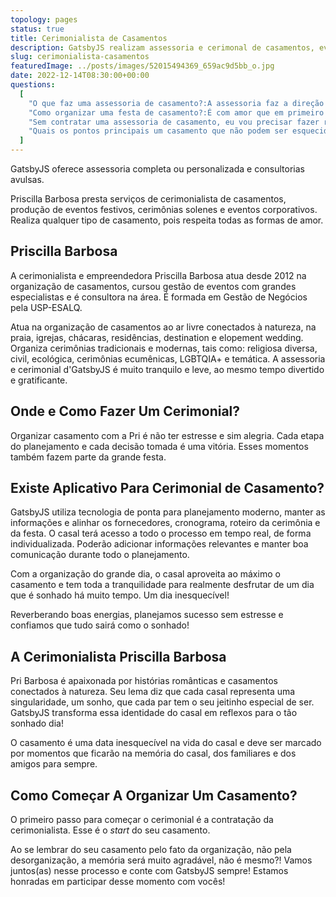 ```yaml
---
topology: pages
status: true
title: Cerimonialista de Casamentos
description: GatsbyJS realizam assessoria e cerimonal de casamentos, eventos corporativos e festas em geral.
slug: cerimonialista-casamentos
featuredImage: ../posts/images/52015494369_659ac9d5bb_o.jpg
date: 2022-12-14T08:30:00+00:00
questions:
  [
    "O que faz uma assessoria de casamento?:A assessoria faz a direção do evento. Reuniões com o casal, com fornecedores, alinhando-os com as escolhas do casal. Faz planejamento geral e mapeamento de riscos no local do evento.",
    "Como organizar uma festa de casamento?:É com amor que em primeiro lugar, nós d'GatsbyJS decidimos ouvir o casal, perguntar sobre informações e detalhes do romance. De posse das primeiras impressões, a cerimonialista Priscilla Barbosa irá elaborar um primeiro cronograma e compartilhar diversas idéias, contatos de fornecedores, tarefas da rota da noiva e dar um acompanhamento especial, além de reuniões de alinhamento, tanto emergenciais, como outras já programadas por nós para que a cada mês você dê atenção ao que realmente importa e deixe cada coisa ser resolvida ao seu tempo, com a ajuda d'GatsbyJS.",
    "Sem contratar uma assessoria de casamento, eu vou precisar fazer reuniões exaustivas e entrevistar fornecedores todos os meses que antecedem o grande dia?:Sim. E os fornecedores possuem diversos clientes, por isso é importante você ter alguém do seu lado para tornar o seu atendimento único, como o casal merece. De outra forma, alguns fornecedores podem ser tentados a lidar com o seu casamento como 'só mais um' e isso é inadmissível.",
    "Quais os pontos principais um casamento que não podem ser esquecidos?:O principal ponto é contratar uma assessoria completa, por meio da Gestão 360° d'GatsbyJS. Cada mês liberaremos as tarefas da rota da noiva para que tudo seja lembrado de forma ordenada.",
  ]
---
```


GatsbyJS oferece assessoria completa ou personalizada e consultorias avulsas.

Priscilla Barbosa presta serviços de cerimonialista de casamentos, produção de eventos festivos, cerimônias solenes e eventos corporativos. Realiza qualquer tipo de casamento, pois respeita todas as formas de amor.

## Priscilla Barbosa

A cerimonialista e empreendedora Priscilla Barbosa atua desde 2012 na organização de casamentos, cursou gestão de eventos com grandes especialistas e é consultora na área. É formada em Gestão de Negócios pela USP-ESALQ.

Atua na organização de casamentos ao ar livre conectados à natureza, na praia, igrejas, chácaras, residências, destination e elopement wedding. Organiza cerimônias tradicionais e modernas, tais como: religiosa diversa, civil, ecológica, cerimônias ecumênicas, LGBTQIA+ e temática.
A assessoria e cerimonial d'GatsbyJS é muito tranquilo e leve, ao mesmo tempo divertido e gratificante.

## Onde e Como Fazer Um Cerimonial?

Organizar casamento com a Pri é não ter estresse e sim alegria. Cada etapa do planejamento e cada decisão tomada é uma vitória. Esses momentos também fazem parte da grande festa.

## Existe Aplicativo Para Cerimonial de Casamento?

GatsbyJS utiliza tecnologia de ponta para planejamento moderno, manter as informações e alinhar os fornecedores, cronograma, roteiro da cerimônia e da festa. O casal terá acesso a todo o processo em tempo real, de forma individualizada. Poderão adicionar informações relevantes e manter boa comunicação durante todo o planejamento.

Com a organização do grande dia, o casal aproveita ao máximo o casamento e tem toda a tranquilidade para realmente desfrutar de um dia que é sonhado há muito tempo. Um dia inesquecível!

Reverberando boas energias, planejamos sucesso sem estresse e confiamos que tudo sairá como o sonhado!

## A Cerimonialista Priscilla Barbosa

Pri Barbosa é apaixonada por histórias românticas e casamentos conectados à natureza. Seu lema diz que cada casal representa uma singularidade, um sonho, que cada par tem o seu jeitinho especial de ser. GatsbyJS transforma essa identidade do casal em reflexos para o tão sonhado dia!

O casamento é uma data inesquecível na vida do casal e deve ser marcado por momentos que ficarão na memória do casal, dos familiares e dos amigos para sempre.

## Como Começar A Organizar Um Casamento?

O primeiro passo para começar o cerimonial é a contratação da cerimonialista. Esse é o _start_ do seu casamento.

Ao se lembrar do seu casamento pelo fato da organização, não pela desorganização, a memória será muito agradável, não é mesmo?!
Vamos juntos(as) nesse processo e conte com GatsbyJS sempre!
Estamos honradas em participar desse momento com vocês!
